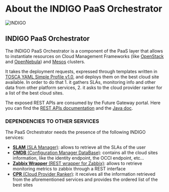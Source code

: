 # About the INDIGO PaaS Orchestrator

![INDIGO](https://pbs.twimg.com/media/Cldr8SHWYAA0JbY.png)

## INDIGO PaaS Orchestrator

The INDIGO PaaS Orchestrator is a component of the PaaS layer that allows to instantiate resources on Cloud Management Frameworks \(like [OpenStack](https://www.openstack.org/) and [OpenNebula](http://opennebula.org/)\) and [Mesos](http://mesos.apache.org/) clusters.

It takes the deployment requests, expressed through templates written in [TOSCA YAML Simple Profile v1.0](http://docs.oasis-open.org/tosca/TOSCA-Simple-Profile-YAML/v1.0/TOSCA-Simple-Profile-YAML-v1.0.html), and deploys them on the best cloud site available. In order to do that 1. it gathers SLAs, monitoring info and other data from other platform services, 2. it asks to the cloud provider ranker for a list of the best cloud sites.

The exposed REST APIs are consumed by the Future Gateway portal. Here you can find the [REST APIs documentation](http://indigo-dc.github.io/orchestrator/restdocs/) and the [Java doc](http://indigo-dc.github.io/orchestrator/apidocs/).

### DEPENDENCIES TO OTHER SERVICES

The PaaS Orchestrator needs the presence of the following INDIGO services:

* [**SLAM** \(SLA Manager\)](https://indigo-dc.gitbooks.io/slam/content): allows to retrieve all the SLAs of the user
* [**CMDB** \(Configuration Manager DataBase\)](https://indigo-dc.gitbooks.io/cmdb/content): contains all the cloud sites information, like the identity endpoint, the OCCI endpoint, etc...
* [**Zabbix Wrapper** \(REST wrapper for Zabbix\)](https://indigo-dc.gitbooks.io/monitoring/content#1-zabbix-wrapper): allows to retrieve monitoring metrics to zabbix through a REST interface
* [**CPR** \(Cloud Provider Ranker\)](https://www.gitbook.com/book/indigo-dc/cloud-provider-ranker/content): it receives all the information retrieved from the aforementioned services and provides the ordered list of the best sites

